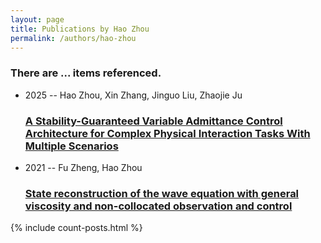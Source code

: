 ```yaml
---
layout: page
title: Publications by Hao Zhou
permalink: /authors/hao-zhou
---
```


<h3 id="number-posts">There are ... items referenced.</h3>
<ul class="post-list">
<li><span class='post-meta'>2025 -- Hao Zhou, Xin Zhang, Jinguo Liu, Zhaojie Ju</span><h3><a class='post-link' href="{{ site.baseurl }}/a-stability-guaranteed-variable-admittance-control-architecture-for-complex-physical-interaction-tasks-with-multiple-scenarios">A Stability-Guaranteed Variable Admittance Control Architecture for Complex Physical Interaction Tasks With Multiple Scenarios</a></h3></li>
<li><span class='post-meta'>2021 -- Fu Zheng, Hao Zhou</span><h3><a class='post-link' href="{{ site.baseurl }}/state-reconstruction-of-the-wave-equation-with-general-viscosity-and-non-collocated-observation-and-control">State reconstruction of the wave equation with general viscosity and non-collocated observation and control</a></h3></li>

</ul>
{% include count-posts.html %}
